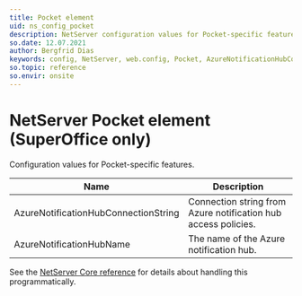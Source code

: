 ```yaml
---
title: Pocket element
uid: ns_config_pocket
description: NetServer configuration values for Pocket-specific features.
so.date: 12.07.2021
author: Bergfrid Dias
keywords: config, NetServer, web.config, Pocket, AzureNotificationHubConnectionString, AzureNotificationHubName
so.topic: reference
so.envir: onsite
---
```


# NetServer Pocket element (SuperOffice only)

Configuration values for Pocket-specific features.

| Name | Description |
|---|---|
| AzureNotificationHubConnectionString | Connection string from Azure notification hub access policies. |
| AzureNotificationHubName | The name of the Azure notification hub. |

See the [NetServer Core reference][1] for details about handling this programmatically.

<!-- Referenced links -->
[1]: <xref:SuperOffice.Configuration.ConfigFile.Pocket>
